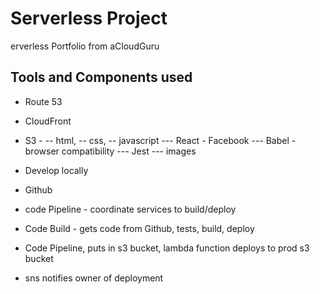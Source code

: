 # Serverless Project


erverless Portfolio from aCloudGuru

## Tools and Components used
- Route 53
- CloudFront
- S3 - 
-- html, 
-- css, 
-- javascript
--- React - Facebook
--- Babel - browser compatibility
--- Jest
--- images

- Develop locally
- Github
- code Pipeline - coordinate services to build/deploy
- Code Build - gets code from Github, tests, build, deploy
- Code Pipeline, puts in s3 bucket, lambda function deploys to prod s3 bucket
- sns notifies owner of deployment

